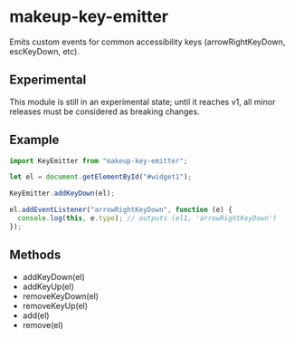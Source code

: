 # makeup-key-emitter

Emits custom events for common accessibility keys (arrowRightKeyDown, escKeyDown, etc).

## Experimental

This module is still in an experimental state; until it reaches v1, all minor releases must be considered as breaking changes.

## Example

```js
import KeyEmitter from "makeup-key-emitter";

let el = document.getElementById("#widget1");

KeyEmitter.addKeyDown(el);

el.addEventListener("arrowRightKeyDown", function (e) {
  console.log(this, e.type); // outputs (el1, 'arrowRightKeyDown')
});
```

## Methods

- addKeyDown(el)
- addKeyUp(el)
- removeKeyDown(el)
- removeKeyUp(el)
- add(el)
- remove(el)
